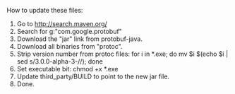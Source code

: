 How to update these files:

1. Go to http://search.maven.org/
2. Search for g:"com.google.protobuf"
3. Download the "jar" link from protobuf-java.
4. Download all binaries from "protoc".
5. Strip version number from protoc files: for i in *.exe; do mv $i $(echo $i | sed s/3.0.0-alpha-3-//); done
6. Set executable bit: chmod +x *.exe
7. Update third_party/BUILD to point to the new jar file.
8. Done.

